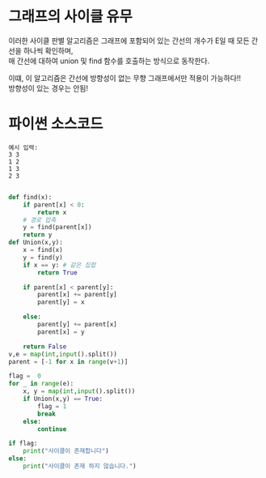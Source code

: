 # 그래프의 사이클 유무

이러한 사이클 판별 알고리즘은 그래프에 포함되어 있는 간선의 개수가 E일 때 모든 간선을 하나씩 확인하며,  
매 간선에 대하여 union 및 find 함수를 호출하는 방식으로 동작한다.  

이떄, 이 알고리즘은 간선에 방향성이 없는 무향 그래프에서만 적용이 가능하다!!  
방향성이 있는 경우는 안됨!
# 파이썬 소스코드
```
예시 입력:
3 3
1 2
1 3
2 3
```
``` python

def find(x):
    if parent[x] < 0:
        return x
    # 경로 압축
    y = find(parent[x])
    return y
def Union(x,y):
    x = find(x)
    y = find(y)
    if x == y: # 같은 집합
        return True

    if parent[x] < parent[y]:
        parent[x] += parent[y]
        parent[y] = x

    else:
        parent[y] += parent[x]
        parent[x] = y

    return False
v,e = map(int,input().split())
parent = [-1 for x in range(v+1)]

flag =  0
for _ in range(e):
    x, y = map(int,input().split())
    if Union(x,y) == True:
        flag = 1
        break
    else:
        continue

if flag:
    print("사이클이 존재합니다")
else:
    print("사이클이 존재 하지 않습니다.")

```
